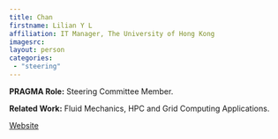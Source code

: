 ```yaml
---
title: Chan
firstname: Lilian Y L
affiliation: IT Manager, The University of Hong Kong
imagesrc: 
layout: person
categories:
 - "steering"
---
```


**PRAGMA Role:** Steering Committee Member.


**Related Work:** Fluid Mechanics, HPC and Grid Computing Applications.

[Website][1]

[1]: http://www.its.hku.hk/services/research/hpc-grid
